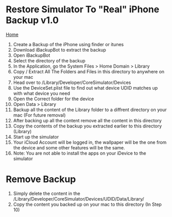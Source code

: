 

# Restore Simulator To "Real" iPhone Backup v1.0
<a href="https://gs109111.github.io/iOS-Simulator-Tools/">Home</a>

1. Create a Backup of the iPhone using finder or itunes
2. Download iBackupBot to extract the backup 
3. Open iBackupBot
4. Select the directory of the backup
5. In the Application, go the System Files > Home Domain > Library
6. Copy / Extract All The Folders and Files in this directory to anywhere on your mac
7. Head over to /Library/Developer/CoreSimulator/Devices 
8. Use the DeviceSet.plist file to find out what device UDID matches up with what device you need
9. Open the Correct folder for the device
10. Open Data > Library
11. Backup all the content of the Library folder to a diffrent directory on your mac (For future removal)
12. After backing up all the content remove all the content in this directory
13. Copy the contents of the backup you extracted earlier to this directory (Library)
14. Start up the simulator
15. Your iCloud Account will be logged in, the wallpaper will be the one from the device and some other features will be the same. 
16. Note: You are not able to install the apps on your iDevice to the simulator

# Remove Backup
1. Simply delete the content in the /Library/Developer/CoreSimulator/Devices/UDID/Data/Library/
2. Copy the content you backed up on your mac to this directory (In Step 10)
